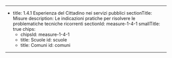 ---
  - title: 1.4.1 Esperienza del Cittadino nei servizi pubblici
    sectionTitle: Misure
    description: Le indicazioni pratiche per risolvere le problematiche tecniche ricorrenti
    sectionId: measure-1-4-1
    smallTitle: true
    chips:
      - chipsId: measure-1-4-1
      - title: Scuole
        id: scuole
      - title: Comuni
        id: comuni
---